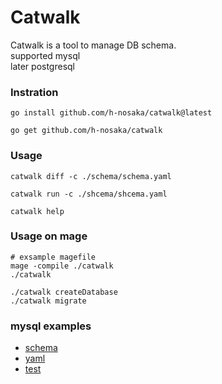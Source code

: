 # Catwalk

Catwalk is a tool to manage DB schema.  
supported mysql  
later postgresql

### Instration

```shell
go install github.com/h-nosaka/catwalk@latest
```

```shell
go get github.com/h-nosaka/catwalk
```

### Usage

```shell
catwalk diff -c ./schema/schema.yaml
```

```shell
catwalk run -c ./shcema/shcema.yaml
```

```shell
catwalk help
```

### Usage on mage

```shell
# exsample magefile
mage -compile ./catwalk
./catwalk
```

```shell
./catwalk createDatabase
./catwalk migrate
```

### mysql examples

- [schema](./examples/schema.go)
- [yaml](./examples/schema.yaml)
- [test](./examples/schema_test.go)
